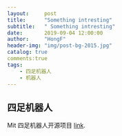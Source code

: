 ```yaml
---
layout:     post
title:      "Something intresting"
subtitle:   " Something intresting"
date:       2019-09-04 12:00:00
author:     "HongF"
header-img: "img/post-bg-2015.jpg"
catalog: true
comments:true
tags:
    - 四足机器人
    - 机器人
---
```





## 四足机器人
Mit 四足机器人开源项目 [link](https://zhuanlan.zhihu.com/p/79391139?utm_source=wechat_timeline&utm_medium=social&utm_oi=1015032542222782464&from=timeline&isappinstalled=0 "With a Title").

